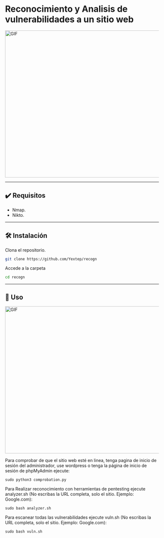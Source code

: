 # Reconocimiento y Analisis de vulnerabilidades a un sitio web

<img align="center" height="480" width="1000" alt="GIF" src="https://github.com/Yextep/recogn/assets/114537444/edc1d225-a696-4660-93bb-49f5d60b7b97"/>

---

## ✔️ Requisitos

- Nmap.
- Nikto.

---

## 🛠️ Instalación

Clona el repositorio.

```bash
git clone https://github.com/Yextep/recogn
```

Accede a la carpeta

```bash
cd recogn
```
---

## 🔎 Uso
<img align="center" height="480" width="1000" alt="GIF" src="https://github.com/Yextep/recogn/assets/114537444/33a7e148-cfd8-423d-9f77-3aa845cd25ad"/>

Para comprobar de que el sitio web esté en linea, tenga pagina de inicio de sesión del administrador, use wordpress o tenga la página de inicio de sesión de phpMyAdmin ejecute:
```
sudo python3 comprobation.py
```

Para Realizar reconocimiento con herramientas de pentesting ejecute analyzer.sh (No escribas la URL completa, solo el sitio. Ejemplo: Google.com):
```
sudo bash analyzer.sh
```
Para escanear todas las vulnerabilidades ejecute vuln.sh (No escribas la URL completa, solo el sitio. Ejemplo: Google.com):
```
sudo bash vuln.sh
```
